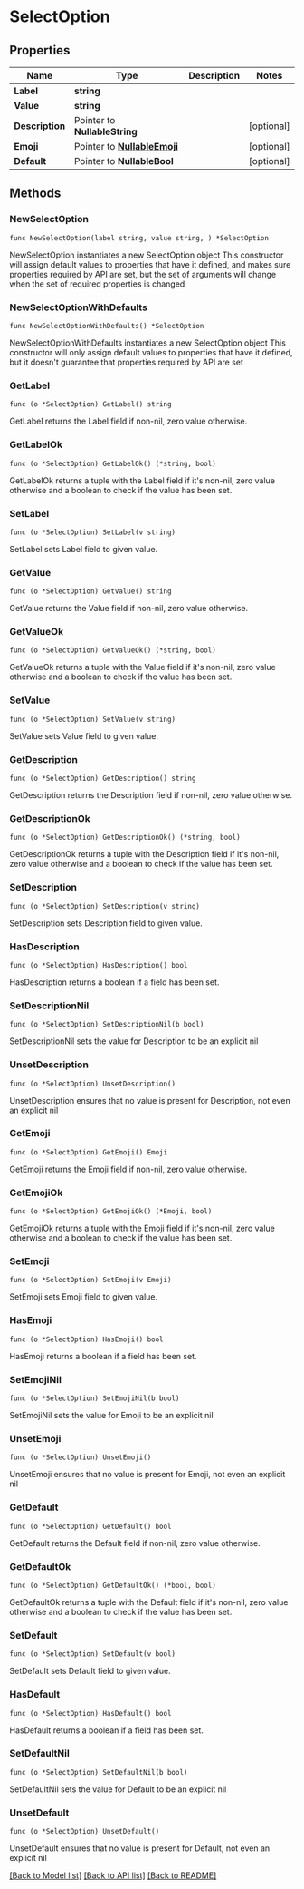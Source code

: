 # SelectOption

## Properties

Name | Type | Description | Notes
------------ | ------------- | ------------- | -------------
**Label** | **string** |  | 
**Value** | **string** |  | 
**Description** | Pointer to **NullableString** |  | [optional] 
**Emoji** | Pointer to [**NullableEmoji**](Emoji.md) |  | [optional] 
**Default** | Pointer to **NullableBool** |  | [optional] 

## Methods

### NewSelectOption

`func NewSelectOption(label string, value string, ) *SelectOption`

NewSelectOption instantiates a new SelectOption object
This constructor will assign default values to properties that have it defined,
and makes sure properties required by API are set, but the set of arguments
will change when the set of required properties is changed

### NewSelectOptionWithDefaults

`func NewSelectOptionWithDefaults() *SelectOption`

NewSelectOptionWithDefaults instantiates a new SelectOption object
This constructor will only assign default values to properties that have it defined,
but it doesn't guarantee that properties required by API are set

### GetLabel

`func (o *SelectOption) GetLabel() string`

GetLabel returns the Label field if non-nil, zero value otherwise.

### GetLabelOk

`func (o *SelectOption) GetLabelOk() (*string, bool)`

GetLabelOk returns a tuple with the Label field if it's non-nil, zero value otherwise
and a boolean to check if the value has been set.

### SetLabel

`func (o *SelectOption) SetLabel(v string)`

SetLabel sets Label field to given value.


### GetValue

`func (o *SelectOption) GetValue() string`

GetValue returns the Value field if non-nil, zero value otherwise.

### GetValueOk

`func (o *SelectOption) GetValueOk() (*string, bool)`

GetValueOk returns a tuple with the Value field if it's non-nil, zero value otherwise
and a boolean to check if the value has been set.

### SetValue

`func (o *SelectOption) SetValue(v string)`

SetValue sets Value field to given value.


### GetDescription

`func (o *SelectOption) GetDescription() string`

GetDescription returns the Description field if non-nil, zero value otherwise.

### GetDescriptionOk

`func (o *SelectOption) GetDescriptionOk() (*string, bool)`

GetDescriptionOk returns a tuple with the Description field if it's non-nil, zero value otherwise
and a boolean to check if the value has been set.

### SetDescription

`func (o *SelectOption) SetDescription(v string)`

SetDescription sets Description field to given value.

### HasDescription

`func (o *SelectOption) HasDescription() bool`

HasDescription returns a boolean if a field has been set.

### SetDescriptionNil

`func (o *SelectOption) SetDescriptionNil(b bool)`

 SetDescriptionNil sets the value for Description to be an explicit nil

### UnsetDescription
`func (o *SelectOption) UnsetDescription()`

UnsetDescription ensures that no value is present for Description, not even an explicit nil
### GetEmoji

`func (o *SelectOption) GetEmoji() Emoji`

GetEmoji returns the Emoji field if non-nil, zero value otherwise.

### GetEmojiOk

`func (o *SelectOption) GetEmojiOk() (*Emoji, bool)`

GetEmojiOk returns a tuple with the Emoji field if it's non-nil, zero value otherwise
and a boolean to check if the value has been set.

### SetEmoji

`func (o *SelectOption) SetEmoji(v Emoji)`

SetEmoji sets Emoji field to given value.

### HasEmoji

`func (o *SelectOption) HasEmoji() bool`

HasEmoji returns a boolean if a field has been set.

### SetEmojiNil

`func (o *SelectOption) SetEmojiNil(b bool)`

 SetEmojiNil sets the value for Emoji to be an explicit nil

### UnsetEmoji
`func (o *SelectOption) UnsetEmoji()`

UnsetEmoji ensures that no value is present for Emoji, not even an explicit nil
### GetDefault

`func (o *SelectOption) GetDefault() bool`

GetDefault returns the Default field if non-nil, zero value otherwise.

### GetDefaultOk

`func (o *SelectOption) GetDefaultOk() (*bool, bool)`

GetDefaultOk returns a tuple with the Default field if it's non-nil, zero value otherwise
and a boolean to check if the value has been set.

### SetDefault

`func (o *SelectOption) SetDefault(v bool)`

SetDefault sets Default field to given value.

### HasDefault

`func (o *SelectOption) HasDefault() bool`

HasDefault returns a boolean if a field has been set.

### SetDefaultNil

`func (o *SelectOption) SetDefaultNil(b bool)`

 SetDefaultNil sets the value for Default to be an explicit nil

### UnsetDefault
`func (o *SelectOption) UnsetDefault()`

UnsetDefault ensures that no value is present for Default, not even an explicit nil

[[Back to Model list]](../README.md#documentation-for-models) [[Back to API list]](../README.md#documentation-for-api-endpoints) [[Back to README]](../README.md)


